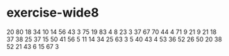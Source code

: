 # exercise-wide8
20
80
18
34
10
14
56
43
3
75
19
83
4
8
23
3
37
67
70
44
4
71
9
21
9
21
18
37
38
25
37
15
50
41
56
5
11
14
34
25
63
3
5
40
43
4
53
36
52
26
50
20
38
52
21
43
6
15
67
3
